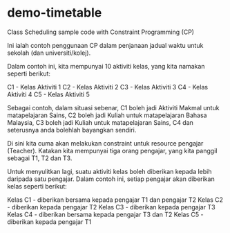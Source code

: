# demo-timetable
Class Scheduling sample code with Constraint Programming (CP)


Ini ialah contoh penggunaan CP dalam penjanaan jadual waktu untuk sekolah (dan universiti/kolej).


Dalam contoh ini, kita mempunyai 10 aktiviti kelas, yang kita namakan seperti berikut:

C1 - Kelas Aktiviti 1 
C2 - Kelas Aktiviti 2
C3 - Kelas Aktiviti 3
C4 - Kelas Aktiviti 4
C5 - Kelas Aktiviti 5

Sebagai contoh, dalam situasi sebenar, C1 boleh jadi Aktiviti Makmal untuk matapelajaran Sains, C2 boleh jadi Kuliah untuk matapelajaran Bahasa Malaysia, C3 boleh jadi Kuliah untuk matapelajaran Sains, C4 dan seterusnya anda bolehlah bayangkan sendiri.

Di sini kita cuma akan melakukan constraint untuk resource pengajar (Teacher).  Katakan kita mempunyai tiga orang pengajar, yang kita panggil sebagai T1, T2 dan T3.

Untuk menyulitkan lagi, suatu aktiviti kelas boleh diberikan kepada lebih daripada satu pengajar.  Dalam contoh ini, setiap pengajar akan diberikan kelas seperti berikut:

Kelas C1 - diberikan bersama kepada pengajar T1 dan pengajar T2
Kelas C2 - diberikan kepada pengajar T2
Kelas C3 - diberikan kepada pengajar T3
Kelas C4 - diberikan bersama kepada pengajar T3 dan T2
Kelas C5 - diberikan kepada pengajar T1





